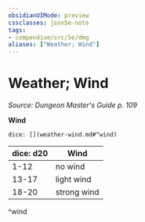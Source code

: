 ```yaml
---
obsidianUIMode: preview
cssclasses: json5e-note
tags:
- compendium/src/5e/dmg
aliases: ["Weather; Wind"]
---
```

# Weather; Wind
*Source: Dungeon Master's Guide p. 109* 

**Wind**

`dice: [](weather-wind.md#^wind)`

| dice: d20 | Wind |
|-----------|------|
| 1-12 | no wind |
| 13-17 | light wind |
| 18-20 | strong wind |
^wind